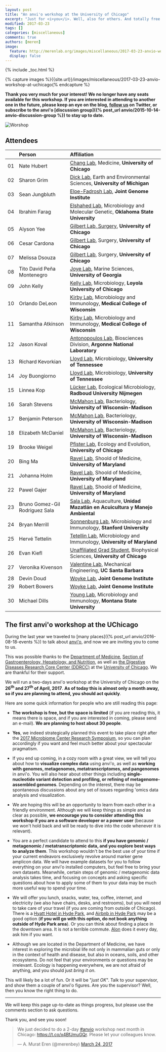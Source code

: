 ```yaml
---
layout: post
title: "An anvi'o workshop at the University of Chicago"
excerpt: "Just for <i>you</i>. Well, also for others. And totally free! Except you pay for your travel. But then it may be a lot of fun. MAYBE."
modified: 2017-03-23
tags: []
categories: [miscellaneous]
comments: true
authors: [meren]
image:
  feature: http://merenlab.org/images/miscellaneous/2017-03-23-anvio-workshop-at-uchicago/workshop.png
  display: false
---
```


{% include _toc.html %}

{% capture images %}{{site.url}}/images/miscellaneous/2017-03-23-anvio-workshop-at-uchicago{% endcapture %}


**Thank you very much for your interest! We no longer have any seats available for this workshop. If you are interested in attending to another one in the future, please keep an eye on the blog, [follow us](http://merenlab.org/people/) on Twitter, or subscribe to the anvi'o [discussion group]({% post_url anvio/2015-10-14-anvio-discussion-group %}) to stay up to date.**


![Worshop]({{images}}/workshop.png)


## Attendees

||Person|Affiliation|
|:--:|:--|:--|
|01|Nate Hubert|[Chang Lab](http://changlab.uchicago.edu/), Medicine, **University of Chicago**|
|02|Sharon Grim|[Dick Lab](http://www.earth.lsa.umich.edu/geomicrobiology/), Earth and Environmental Sciences, **University of Michigan**|
|03|Sean Jungbluth|[Eloe-Fadrosh Lab](http://jgi.doe.gov/about-us/organization/prokaryote-super-program/emiley-eloe-fadrosh/), **Joint Genome Institute**|
|04|Ibrahim Farag|[Elshahed Lab](https://microbiology.okstate.edu/faculty/mostafa/elshahed.html), Microbiology and Molecular Genetic, **Oklahoma State University**|
|05|Alyson Yee|[Gilbert Lab, Surgery](https://biomedsciences.uchicago.edu/page/jack-gilbert), **University of Chicago**|
|06|Cesar Cardona|[Gilbert Lab](https://biomedsciences.uchicago.edu/page/jack-gilbert), Surgery, **University of Chicago**|
|07|Melissa Dsouza|[Gilbert Lab](https://biomedsciences.uchicago.edu/page/jack-gilbert), Surgery, **University of Chicago**|
|08|Tito David Peña Montenegro|[Joye Lab](http://joyeresearchgroup.uga.edu), Marine Sciences, **University of Georgia**|
|09|John Kelly|[Kelly Lab](http://kellymicroecolab1.wixsite.com/kelly), Microbiology, **Loyola University of Chicago**|
|10|Orlando DeLeon|[Kirby Lab](http://www.mcw.edu/Microbiology/John-Kirby-PhD.htm), Microbiology and Immunology, **Medical College of Wisconsin**|
|11|Samantha Atkinson|[Kirby Lab](http://www.mcw.edu/Microbiology/John-Kirby-PhD.htm), Microbiology and Immunology, **Medical College of Wisconsin**|
|12|Jason Koval|[Antonopoulos Lab](http://www.igsb.org/labs/dionysios-antonopoulos), Biosciences Division, **Argonne National Laboratory**|
|13|Richard Kevorkian|[Lloyd Lab](http://lloydlab.utk.edu), Microbiology, **University of Tennessee**|
|14|Joy Buongiorno|[Lloyd Lab](http://lloydlab.utk.edu), Microbiology, **University of Tennessee**|
|15|Linnea Kop|[Lücker Lab](http://www.ru.nl/microbiology/department/people/sebastian-lucker-dr/), Ecological Microbiology, **Radboud University Nijmegen**|
|16|Sarah Stevens|[McMahon Lab](https://mcmahonlab.wisc.edu), Bacteriology, **University of Wisconsin-Madison**|
|17|Benjamin Peterson|[McMahon Lab](https://mcmahonlab.wisc.edu), Bacteriology, **University of Wisconsin-Madison**|
|18|Elizabeth McDaniel|[McMahon Lab](https://mcmahonlab.wisc.edu), Bacteriology, **University of Wisconsin-Madison**|
|19|Brooke Weigel|[Pfister Lab](http://pfisterlab.uchicago.edu), Ecology and Evolution, **University of Chicago**|
|20|Bing Ma|[Ravel Lab](http://ravel-lab.org), Shoold of Medicine, **University of Maryland**|
|21|Johanna Holm|[Ravel Lab](http://ravel-lab.org), Shoold of Medicine, **University of Maryland**|
|22|Pawel Gajer|[Ravel Lab](http://ravel-lab.org), Shoold of Medicine, **University of Maryland**|
|23|Bruno Gomez-Gil Rodriguez Sala|[Sala Lab](http://www.ciad.mx/coordinaciones/unidad-mazatlan/personal/dr-bruno-gomez-gil-rodriguez-sala.html), Aquaculture, **Unidad Mazatlán en Acuicultura y Manejo Ambiental**|
|24|Bryan Merrill|[Sonnenburg Lab](http://sonnenburglab.stanford.edu), Microbiology and Immunology, **Stanford University**|
|25|Hervé Tettelin|[Tetellin Lab](http://www.medschool.umaryland.edu/profiles/Tettelin-Herve/), Microbiology and Immunology, **University of Maryland**|
|26|Evan Kiefl|[Unaffiliated Grad Student](http://biophysics.uchicago.edu), Biophysical Sciences, **University of Chicago**|
|27|Veronika Kivenson|[Valentine Lab](https://me.ucsb.edu/valentinelab/), Mechanical Engineering, **UC Santa Barbara**|
|28|Devin Doud|[Woyke Lab](http://jgi.doe.gov/our-science/scientists-jgi/single-cells/), **Joint Genome Institute**|
|29|Robert Bowers|[Woyke Lab](http://jgi.doe.gov/our-science/scientists-jgi/single-cells/), **Joint Genome Institute**|
|30|Michael Dills|[Young Lab](http://plantsciences.montana.edu/facultyorstaff/faculty/young/), Microbiology and Immunology, **Montana State University**|


## The first anvi'o workshop at the UChicago

During the last year we traveled to [many places]({% post_url anvio/2016-08-18-events %}) to talk about [anvi'o](http://merenlab.org/software/anvio), and now we are inviting you to come to us.

This was possible thanks to the [Department of Medicine](http://medicine.uchicago.edu/), [Section of Gastroenterology, Hepatology, and Nutrition](http://medicine.uchicago.edu/gast/index.html), as well as [the Digestive Diseases Research Core Center (DDRCC)](http://www.uchicagoddrcc.org/) at the [University of Chicago](http://www.uchicago.edu). We are thankful for their support.

We will run a two-days anvi'o workshop at the University of Chicago on the **26<sup>th</sup> and 27<sup>th</sup> of April, 2017**. **As of today this is almost only a month away, so if you are planning to attend, you should act quickly**.

Here are some quick information for people who are still reading this page:

* **The workshop is free, but the space is limited** (if you are reading this, it means there is space, and if you are interested in coming, please send an e-mail). **We are planning to host about 30 people**.

* **Yes**, we indeed strategically planned this event to take place right after the [2017 Microbiome Center Research Symposium](https://www.eventbrite.com/e/2017-microbiome-center-research-symposium-registration-31297813603), so you can plan accordingly if you want and feel much better about your spectacular pragmatism.

* If you end up coming, in a cozy room with a great view, we will tell you about how to **visualize complex data** using anvi'o, as well as **working with genomes, metagenomes, metatranscriptomes, and pangenomes** in anvi'o. You will also hear about other things including **single-nucleotide variant detection and profiling, or refining of metagenome-assembled genomes**. Depending on the interest, there may be spontaneous discussions about any set of issues regarding 'omics data analysis and visualization.

* We are hoping this will be an opportunity to learn from each other in a friendly environment. Although we will keep things as simple and as clear as possible, **we encourage you to consider attending this workshop if you are a software developer or a power user** (because we won't hold back and will be ready to dive into the code whenever it is relevant).

* You are a perfect candidate to attend to this **if you have genomic / metagenomic / metatranscriptomic data, and you explore best ways to analyze them**. This workshop wouldn't be the best use of your time if your current endeavors exclusively revolve around marker gene amplicon data. We will have example datasets for you to follow everything on your anvi'o installed computers, but feel free to bring your own datasets. Meanwhile, certain steps of genomic / metagenomic data analysis takes time, and focusing on concepts and asking specific questions about how to apply some of them to your data may be much more useful way to spend your time.

* We will offer you lunch, snacks, water, tea, coffee, internet, and electricity (we also have chairs, desks, and restrooms), but you will need to take care of your travel (if you are coming from outside of Chicago). There is a [Hyatt Hotel in Hyde Park](https://chicagosouthuniversity.place.hyatt.com/en/hotel/home.html), and [Airbnb in Hyde Park](https://www.airbnb.com/s/Hyde-Park--Chicago--IL--United-States/homes?checkin=2017-04-26&checkout=2017-04-27&allow_override%5B%5D=&s_tag=epAeIoZ-) may be a good option (**if you will go with this option, do not book anything outside of Hyde Park area**). Or you can think about finding a place in the downtown area. It is not a terrible commute. [Alon](http://merenlab.org/people/) does it every day, ask him if you want.

* Although we are located in the Department of Medicine, we have interest in exploring the microbial life not only in mammalian guts or only in the context of health and disease, but also in oceans, soils, and other ecosystems. Do not feel that your environments or questions may be irrelevant. Ecology is happening everywhere, we are not afraid of anything, and you should just _bring it on_.

This will likely be a lot of fun. Or it will be "*just OK*". Talk to your supervisor, and show them a couple of anvi'o figures. Are you the supervisor? Well, then you know the right thing to do.

---

We will keep this page up-to-date as things progress, but please use the comments section to ask questions.

Thank you, and see you soon!

<blockquote class="twitter-tweet" data-lang="en"><p lang="en" dir="ltr">We just decided to do a 2-day <a href="https://twitter.com/hashtag/anvio?src=hash">#anvio</a> workshop next month in Chicago: <a href="https://t.co/x4BfJmuGQr">https://t.co/x4BfJmuGQr</a>. Please let your colleagues know.</p>&mdash; A. Murat Eren (@merenbey) <a href="https://twitter.com/merenbey/status/845258630173769731">March 24, 2017</a></blockquote>
<script async src="//platform.twitter.com/widgets.js" charset="utf-8"></script>
